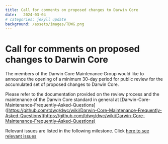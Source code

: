 ```yaml
---
title: Call for comments on proposed changes to Darwin Core
date:   2024-03-04
# categories: jekyll update
background: /assets/images/TDWG.png
---
```

# Call for comments on proposed changes to Darwin Core
The members of the Darwin Core Maintenance Group would like to announce the opening of a
minimum 30-day period for public review for the accumulated set of proposed changes to Darwin Core.

Please refer to the documentation provided on the review process and the maintenance of the Darwin Core standard in general at [Darwin-Core-Maintenance-Frequently-Asked-Questions]([https://github.com/tdwg/dwc/wiki/Darwin-Core-Maintenance-Frequently-Asked-Questions](https://github.com/tdwg/dwc/wiki/Darwin-Core-Maintenance-Frequently-Asked-Questions)

Relevant issues are  listed in the following milestone. Click [here to see relevant issues](https://github.com/tdwg/dwc/milestone/19.)
